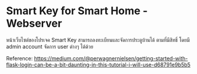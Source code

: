 # Smart Key for Smart Home - Webserver

หน้าเว็บไซต์ของโปรเจค Smart Key สามารถลงทะเบียนและจัดการประตูบ้านได้
ตามที่มีสิทธิ์ โดยมี admin account จัดการ user ต่างๆ ได้ด้วย

Reference: https://medium.com/@perwagnernielsen/getting-started-with-flask-login-can-be-a-bit-daunting-in-this-tutorial-i-will-use-d68791e9b5b5
